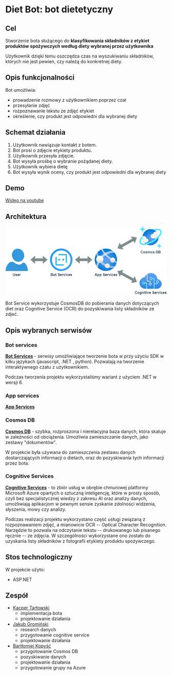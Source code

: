 
# Diet Bot: bot dietetyczny
## Cel

Stworzenie bota służącego do
**klasyfikowania składników z etykiet produktów spożywczych według diety wybranej przez użytkownika**

Użytkownik dzięki temu oszczędza czas na wyszukiwaniu składników, których nie jest pewien, czy należą do konkretnej diety.


## Opis funkcjonalności

Bot umożliwia:
- prowadzenie rozmowy z użytkownikiem poprzez czat
- przesyłanie zdjęć
- rozpoznawanie tekstu ze zdjęć etykiet
- określenie, czy produkt jest odpowiedni dla wybranej diety

## Schemat działania
1. Użytkownik nawiązuje kontakt z botem.
2. Bot prosi o zdjęcie etykiety produktu.
3. Użytkownik przesyła zdjęcie.
4. Bot wysyła prośbę o wybranie pożądanej diety.
5. Użytkownik wybiera dietę
6. Bot wysyła wynik oceny, czy produkt jest odpowiedni dla wybranej diety


## Demo
[Wideo na youtube]()

## Architektura
![diagram](https://raw.githubusercontent.com/Kacpu/diet-bot/master/img/architecture.png "diagram")

Bot Service wykorzystuje CosmosDB do pobierania danych dotyczących diet oraz Cognitive Service (OCR) do pozyskiwania listy składników ze zdjeć.

## Opis wybranych serwisów
### Bot services
[**Bot Services**](https://azure.microsoft.com/pl-pl/products/bot-services/) - serwisy umożliwiające tworzenie bota w przy użyciu SDK w kilku językach (javascript, .NET , python). Pozwalają na tworzenie interaktywnego czatu z użytkownikiem.

Podczas tworzenia projektu wykorzystaliśmy wariant z użyciem .NET w wersji 6. 
### App services
[**App Services**](https://azure.microsoft.com/pl-pl/products/app-service/)

### Cosmos DB
[**Cosmos DB**](https://azure.microsoft.com/pl-pl/products/cosmos-db/) - szybka, rozproszona i nierelacyjna baza danych, która skaluje w zależności od obciążenia. Umożliwia zamieszczanie danych, jako zestawy "dokumentów". 

W projekcie była używana do zamieszczenia zestawu danych dostarczających informacji o dietach, oraz do pozyskiwania tych informacji przez bota.

### Cognitive Services

[**Cognitive Services**](https://azure.microsoft.com/pl-pl/products/cognitive-services) - to zbiór usług w obrębie chmurowej platformy Microsoft Azure opartych o sztuczną inteligencję, które w prosty sposób, czyli bez specjalistycznej wiedzy z zakresu AI oraz analizy danych, umożliwiają aplikacjom w pewnym sensie zyskanie zdolności widzenia, słyszenia, mowy czy analizy.

Podczas realizacji projektu wykorzystano część usługi związaną z rozpoznawaniem zdjęć, a mianowicie OCR -- Optical Character Recognition. Narzędzie to pozwala na odczytanie tekstu -- drukowanego lub pisanego ręcznie -- ze zdjęcia. W szczególności wykorzystane ono zostało do uzyskania listy składników z fotografii etykiety produktu spożywczego.

## Stos technologiczny

W projekcie użyto:
- ASP.NET

## Zespół
<ul>
<li>
<a href="https://github.com/Kacpu">Kacper Tarłowski</a>
<ul>
<li>implementacja bota</li>
<li>projektowanie działania</li>
</ul>
<li> 
<a href="https://github.com/jgrominski">Jakub Gromiński</a>
<ul>
<li>research danych</li>
<li> przygotowanie cognitive service</li>
<li>projektowanie działania</li>
</ul>
 <li>
 <a href="https://github.com/BKopysc">Bartłomiej Kopyść</a>
 <ul>
 <li> przygotowanie Cosmos DB</li>
 <li>pozyskiwanie danych</li>
 <li>projektowanie działania</li>
 <li>przygotowanie grupy na Azure</li>
 <ul>
 </ul>
